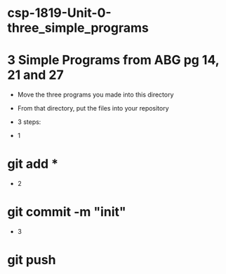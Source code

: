 # csp-1819-Unit-0-three_simple_programs
# 3 Simple Programs from ABG pg 14, 21 and 27

- Move the three programs you made into this directory
- From that directory, put the files into your repository
- 3 steps:

- 1
# git add *
- 2
# git commit -m "init"
- 3
# git push